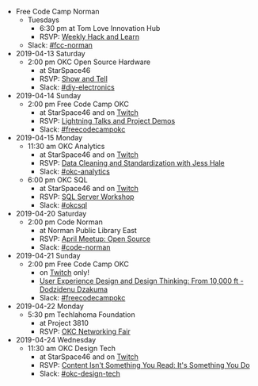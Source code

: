 * Free Code Camp Norman
  * Tuesdays
    * 6:30 pm at Tom Love Innovation Hub
    * RSVP: [Weekly Hack and Learn](https://www.meetup.com/FreeCodeCamp-Norman)
  * Slack: [#fcc-norman](https://techlahoma.slack.com/messages/fcc-norman/)
* 2019-04-13 Saturday
  * 2:00 pm OKC Open Source Hardware
    * at StarSpace46
    * RSVP: [Show and Tell](https://www.meetup.com/OKC-OSH/events/260251842/)
    * Slack: [#diy-electronics](https://techlahoma.slack.com/messages/diy-electronics/)
* 2019-04-14 Sunday
  * 2:00 pm Free Code Camp OKC
    * at StarSpace46 and on [Twitch](https://twitch.tv/techlahoma)
    * RSVP: [Lightning Talks and Project Demos](https://www.meetup.com/FreeCodeCampOKC/events/260397509/)
    * Slack: [#freecodecampokc](https://techlahoma.slack.com/messages/freecodecampokc/)
* 2019-04-15 Monday
  * 11:30 am OKC Analytics
    * at StarSpace46 and on [Twitch](https://twitch.tv/techlahoma)
    * RSVP: [Data Cleaning and Standardization with Jess Hale](https://www.meetup.com/OKC-Analytics/events/259068020/)
    * Slack: [#okc-analytics](https://techlahoma.slack.com/messages/okc-analytics/)
  * 6:00 pm OKC SQL
    * at StarSpace46 and on [Twitch](https://twitch.tv/techlahoma)
    * RSVP: [SQL Server Workshop](https://www.meetup.com/OKCSQL/events/260320411/)
    * Slack: [#okcsql](https://techlahoma.slack.com/messages/okcsql/)
* 2019-04-20 Saturday
  * 2:00 pm Code Norman
    * at Norman Public Library East
    * RSVP: [April Meetup: Open Source](https://www.meetup.com/CODE-Norman/events/260026240/)
    * Slack: [#code-norman](https://techlahoma.slack.com/messages/code-norman/)
* 2019-04-21 Sunday
  * 2:00 pm Free Code Camp OKC
    * on [Twitch](https://twitch.tv/techlahoma) only!
    * [User Experience Design and Design Thinking: From 10,000 ft - Dodzidenu Dzakuma](https://www.twitch.tv/events/_Z7WLajwTPG1CI6uswDNfw)
    * Slack: [#freecodecampokc](https://techlahoma.slack.com/messages/freecodecampokc/)
* 2019-04-22 Monday
  * 5:30 pm Techlahoma Foundation
    * at Project 3810 
    * RSVP: [OKC Networking Fair](https://www.meetup.com/Techlahoma-Foundation/events/260083389/)
* 2019-04-24 Wednesday
  * 11:30 am OKC Design Tech
    * at StarSpace46 and on [Twitch](https://twitch.tv/techlahoma)
    * RSVP: [Content Isn't Something You Read: It's Something You Do](https://www.meetup.com/OKC-Design-Tech/events/260122459/)
    * Slack: [#okc-design-tech](https://techlahoma.slack.com/messages/okc-design-tech/)

